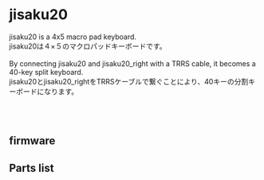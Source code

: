 # jisaku20

jisaku20 is a 4x5 macro pad keyboard.
<br>
jisaku20は４×５のマクロパッドキーボードです。
<br><br>
By connecting jisaku20 and jisaku20_right with a TRRS cable, it becomes a 40-key split keyboard.
<br>
jisaku20とjisaku20_rightをTRRSケーブルで繋ぐことにより、40キーの分割キーボードになります。

<br>
<br>



## firmware



## Parts list

